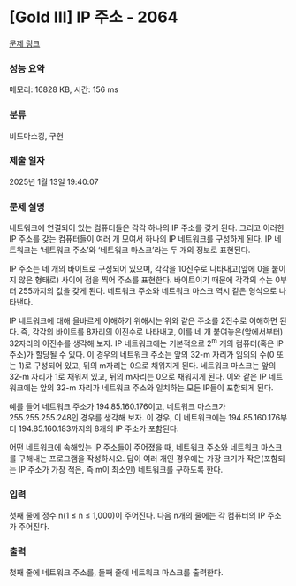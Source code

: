 # [Gold III] IP 주소 - 2064 

[문제 링크](https://www.acmicpc.net/problem/2064) 

### 성능 요약

메모리: 16828 KB, 시간: 156 ms

### 분류

비트마스킹, 구현

### 제출 일자

2025년 1월 13일 19:40:07

### 문제 설명

<p>네트워크에 연결되어 있는 컴퓨터들은 각각 하나의 IP 주소를 갖게 된다. 그리고 이러한 IP 주소를 갖는 컴퓨터들이 여러 개 모여서 하나의 IP 네트워크를 구성하게 된다. IP 네트워크는 ‘네트워크 주소’와 ‘네트워크 마스크’라는 두 개의 정보로 표현된다.</p>

<p>IP 주소는 네 개의 바이트로 구성되어 있으며, 각각을 10진수로 나타내고(앞에 0을 붙이지 않은 형태로) 사이에 점을 찍어 주소를 표현한다. 바이트이기 때문에 각각의 수는 0부터 255까지의 값을 갖게 된다. 네트워크 주소와 네트워크 마스크 역시 같은 형식으로 나타낸다.</p>

<p>IP 네트워크에 대해 올바르게 이해하기 위해서는 위와 같은 주소를 2진수로 이해하면 된다. 즉, 각각의 바이트를 8자리의 이진수로 나타내고, 이를 네 개 붙여놓은(앞에서부터) 32자리의 이진수를 생각해 보자. IP 네트워크에는 기본적으로 2<sup>m</sup> 개의 컴퓨터(혹은 IP 주소)가 할당될 수 있다. 이 경우의 네트워크 주소는 앞의 32-m 자리가 임의의 수(0 또는 1)로 구성되어 있고, 뒤의 m자리는 0으로 채워지게 된다. 네트워크 마스크는 앞의 32-m 자리가 1로 채워져 있고, 뒤의 m자리는 0으로 채워지게 된다. 이와 같은 IP 네트워크에는 앞의 32-m 자리가 네트워크 주소와 일치하는 모든 IP들이 포함되게 된다.</p>

<p>예를 들어 네트워크 주소가 194.85.160.176이고, 네트워크 마스크가 255.255.255.248인 경우를 생각해 보자. 이 경우, 이 네트워크에는 194.85.160.176부터 194.85.160.183까지의 8개의 IP 주소가 포함된다.</p>

<p>어떤 네트워크에 속해있는 IP 주소들이 주어졌을 때, 네트워크 주소와 네트워크 마스크를 구해내는 프로그램을 작성하시오. 답이 여러 개인 경우에는 가장 크기가 작은(포함되는 IP 주소가 가장 적은, 즉 m이 최소인) 네트워크를 구하도록 한다.</p>

### 입력 

 <p>첫째 줄에 정수 n(1 ≤ n ≤ 1,000)이 주어진다. 다음 n개의 줄에는 각 컴퓨터의 IP 주소가 주어진다.</p>

### 출력 

 <p>첫째 줄에 네트워크 주소를, 둘째 줄에 네트워크 마스크를 출력한다.</p>

